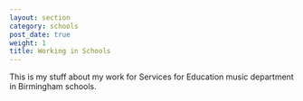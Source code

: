 ```yaml
---
layout: section
category: schools
post_date: true
weight: 1
title: Working in Schools
---
```


This is my stuff about my work for Services for Education music department in Birmingham schools.
